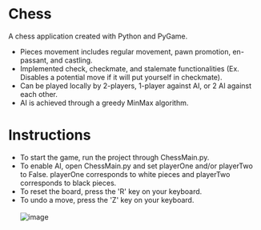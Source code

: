# Chess

A chess application created with Python and PyGame.
  - Pieces movement includes regular movement, pawn promotion, en-passant, and castling.
  - Implemented check, checkmate, and stalemate functionalities (Ex. Disables a potential move if it will put yourself in checkmate).
  - Can be played locally by 2-players, 1-player against AI, or 2 AI against each other.
  - AI is achieved through a greedy MinMax algorithm.

# Instructions
- To start the game, run the project through ChessMain.py.
- To enable AI, open ChessMain.py and set playerOne and/or playerTwo to False. playerOne corresponds to white pieces and playerTwo corresponds to black pieces.
- To reset the board, press the 'R' key on your keyboard.
- To undo a move, press the 'Z' key on your keyboard.
<br><br>
![image](https://user-images.githubusercontent.com/48164808/181619758-23f62f35-f73a-4a89-9d4f-a9c84c9796a7.png)
